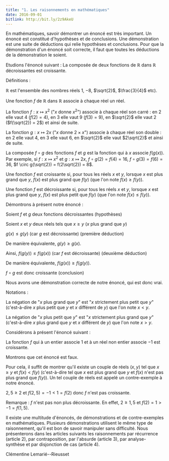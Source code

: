 ```yaml
---
title: "1. Les raisonnements en mathématiques"
date: 2016-09-01
bitlink: http://bit.ly/2z9AkeU
---
```


En mathématiques, savoir démontrer un énoncé est très important. Un énoncé est constitué d'hypothèses et de conclusions. Une démonstration est une suite de déductions qui relie hypothèses et conclusions. Pour que la démonstration d'un énoncé soit correcte, il faut que toutes les déductions de la démonstration le soient.

Etudions l'énoncé suivant : La composée de deux fonctions de $\mathbb{R}$ dans $\mathbb{R}$ décroissantes est croissante.

Définitions :

$\mathbb{R}$ est l'ensemble des nombres réels $1$, $-8$, $\sqrt{2}$, $\frac{3}{4}$ etc).
 
Une fonction $f$ de $\mathbb{R}$ dans $\mathbb{R}$ associe à chaque réel un réel.

La fonction $f : x \mapsto x^2$ ("$x$ donne $x^2$") associe à chaque réel son carré : en $2$ elle vaut $4$ ($f(2) = 4$), en $3$ elle vaut $9$ ($f(3) = 9$), en $\sqrt{2}$ elle vaut $2$ ($f(\sqrt{2}) = 2$) et ainsi de suite.

La fonction $g : x \mapsto 2x$ ("$x$ donne $2 \times x$") associe à chaque réel son double : en $2$ elle vaut $4$, en $3$ elle vaut $6$, en $\sqrt{2}$ elle vaut $2\sqrt{2}$ et ainsi de suite.

La composée $f \circ g$ des fonctions $f$ et $g$ est la fonction qui à $x$ associe $f(g(x))$.
Par exemple, si $f : x \mapsto x^2$ et $g : x \mapsto 2x$, $f \circ g(2) = f(4) = 16$, $f \circ g(3) = f(6) = 36$, $f \circ g(\sqrt{2}) = f(2\sqrt{2}) = 8$.

Une fonction $f$ est croissante si, pour tous les réels $x$ et $y$, lorsque $x$ est plus grand que $y$, $f(x)$ est plus grand que $f(y)$ (que l'on note $f(x) \geq f(y)$).

Une fonction $f$ est décroissante si, pour tous les réels $x$ et $y$, lorsque $x$ est plus grand que $y$, $f(x)$ est plus petit que $f(y)$ (que l'on note $f(x) \leq f(y)$).

Démontrons à présent notre énoncé :

Soient $f$ et $g$ deux fonctions décroissantes (hypothèses) 

Soient $x$ et $y$ deux réels tels que $x \geq y$ ($x$ plus grand que $y$)

$g(x) \leq g(y)$ (car $g$ est décroissante) (première déduction)

De manière équivalente, $g(y) \geq g(x)$.

Ainsi, $f(g(y)) \leq f(g(x))$ (car $f$ est décroissante) (deuxième déduction)

De manière équivalente, $f(g(x)) \geq f(g(y))$.

$f \circ g$ est donc croissante (conclusion)

Nous avons une démonstration correcte de notre énoncé, qui est donc vrai.

Notations :

La négation de "$x$ plus grand que $y$" est "$x$ strictement plus petit que $y$" (c'est-à-dire $x$ plus petit que $y$ et $x$ différent de $y$) que l'on note $x < y$.

La négation de "$x$ plus petit que $y$" est "$x$ strictement plus grand que $y$" (c'est-à-dire $x$ plus grand que $y$ et $x$ différent de $y$) que l'on note $x > y$.

Considérons à présent l'énoncé suivant : 

La fonction $f$ qui à un entier associe $1$ et à un réel non entier associe $-1$ est croissante.

Montrons que cet énoncé est faux. 

Pour cela, il suffit de montrer qu'il existe un couple de réels $(x,y)$ tel que $x \geq y$ et $f(x) < f(y)$ (c'est-à-dire tel que $x$ est plus grand que $y$ et $f(x)$ n'est pas plus grand que $f(y)$). Un tel couple de réels est appelé un contre-exemple à notre énoncé.

$2,5 \geq 2$ et $f(2,5) = -1 < 1 = f(2)$ donc $f$ n'est pas croissante.

Remarque : $f$ n'est pas non plus décroissante. En effet, $2 \geq 1,5$ et $f(2) = 1 > -1 = f(1,5)$.

Il existe une multitude d'énoncés, de démonstrations et de contre-exemples en mathématiques. Plusieurs démonstrations utilisent le même type de raisonnement, qu'il est bon de savoir manipuler sans difficulté. Nous présenterons dans les articles suivants les raisonnements par récurrence (article 2), par contraposition, par l'absurde (article 3), par analyse-synthèse et par disjonction de cas (article 4).

Clémentine Lemarié--Rieusset
